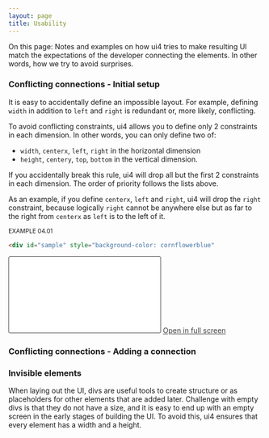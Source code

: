 ```yaml
---
layout: page
title: Usability
---
```


On this page: Notes and examples on how ui4 tries to make resulting UI match the expectations of
the developer connecting the elements. In other words, how we try to avoid surprises.

### Conflicting connections - Initial setup

It is easy to accidentally define an impossible layout. For example, defining `width` in addition to
`left` and `right` is redundant or, more likely, conflicting.

To avoid conflicting constraints, ui4 allows you to define only 2 constraints in each dimension. In
other words, you can only define two of:
- `width`, `centerx`, `left`, `right` in the horizontal dimension
- `height`, `centery`, `top`, `bottom` in the vertical dimension.

If you accidentally break this rule, ui4 will drop all but the first 2 constraints in each
dimension. The order of priority follows the lists above.

As an example, if you define `centerx`, `left` and `right`, ui4 will drop the `right` constraint,
because logically `right` cannot be anywhere else but as far to the right from `centerx` as `left`
is to the left of it.

<sub>EXAMPLE 04.01</sub>
```html
<div id="sample" style="background-color: cornflowerblue"
```
<iframe style="border:1px solid #404040;border-radius:3px;background-color:#212121;" src="examples/example_04.01.html"></iframe>
<a style="color: #404040" href="examples/example_04.01.html">Open in full screen</a>

### Conflicting connections - Adding a connection


### Invisible elements

When laying out the UI, divs are useful tools to create structure or as placeholders for other
elements that are added later. Challenge with empty divs is that they do not have a size, and it is
easy to end up with an empty screen in the early stages of building the UI. To avoid this, ui4
ensures that every element has a width and a height.